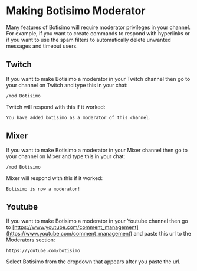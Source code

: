 # Making Botisimo Moderator

Many features of Botisimo will require moderator privileges in your channel. For example, if you want to create commands to respond with hyperlinks or if you want to use the spam filters to automatically delete unwanted messages and timeout users.

## Twitch

If you want to make Botisimo a moderator in your Twitch channel then go to your channel on Twitch and type this in your chat:

```
/mod Botisimo
```

Twitch will respond with this if it worked:

```
You have added botisimo as a moderator of this channel.
```

## Mixer

If you want to make Botisimo a moderator in your Mixer channel then go to your channel on Mixer and type this in your chat:

```
/mod Botisimo
```

Mixer will respond with this if it worked:

```
Botisimo is now a moderator!
```

## Youtube

If you want to make Botisimo a moderator in your Youtube channel then go to [https://www.youtube.com/comment_management](https://www.youtube.com/comment_management) and paste this url to the Moderators section:

```
https://youtube.com/botisimo
```

Select Botisimo from the dropdown that appears after you paste the url.
